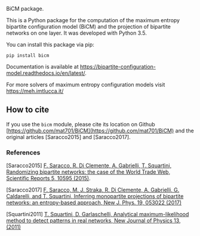 BiCM package.

This is a Python package for the computation of the maximum entropy bipartite configuration model (BiCM) and the projection of bipartite networks on one layer. It was developed with Python 3.5.

You can install this package via pip: 

    pip install bicm

Documentation is available at https://bipartite-configuration-model.readthedocs.io/en/latest/.

For more solvers of maximum entropy configuration models visit https://meh.imtlucca.it/

## How to cite

If you use the `bicm` module, please cite its location on Github
[https://github.com/mat701/BiCM](https://github.com/mat701/BiCM) and the
original articles \[Saracco2015\] and \[Saracco2017\].

### References

\[Saracco2015\] [F. Saracco, R. Di Clemente, A. Gabrielli, T. Squartini, Randomizing bipartite networks: the case of the World Trade Web, Scientific Reports 5, 10595 (2015)](http://www.nature.com/articles/srep10595).

\[Saracco2017\] [F. Saracco, M. J. Straka, R. Di Clemente, A. Gabrielli, G. Caldarelli, and T. Squartini, Inferring monopartite projections of bipartite networks: an entropy-based approach, New J. Phys. 19, 053022 (2017)](http://stacks.iop.org/1367-2630/19/i=5/a=053022)

\[Squartini2011\] [T. Squartini, D. Garlaschelli, Analytical maximum-likelihood method to detect patterns in real networks, New Journal of Physics 13, (2011)](http://iopscience.iop.org/article/10.1088/1367-2630/13/8/083001)